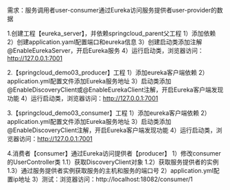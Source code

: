 需求：服务调用者user-consumer通过Eureka访问服务提供者user-provider的数据

1.创建工程【eureka_server】，并依赖springcloud_parent父工程
 1）添加依赖
 2）创建application.yaml配置端口和eureka信息
 3）创建启动类添加注解@EnableEurekaServer，开启Eureka服务
 4）运行启动类，浏览器访问：http://127.0.0.1:7001
 
2.【springcloud_demo03_producer】工程
 1）添加eureka客户端依赖
 2）application.yml配置文件添加Eureka服务地址
 3）启动类添加@EnableDiscoveryClient或@EnableEurekaClient注解，开启Eureka客户端发现功能
 4）运行启动类，浏览器访问：http://127.0.0.1:7001
 
3.【springcloud_demo03_consumer】工程
 1）添加eureka客户端依赖
 2）application.yml配置文件添加Eureka服务地址
 3）启动类添加@EnableDiscoveryClient注解，开启Eureka客户端发现功能
 4）运行启动类，浏览器访问：http://127.0.0.1:7001
 
4.消费者【consumer】通过Eureka访问提供者【producer】
 1）修改consumer的UserController类
  1.1）获取DiscoveryClient对象
  1.2）获取服务提供者的实例
  1.3）通过服务提供者实例获取服务的主机和服务的端口号
 2）application.yml配置ip地址
 3）测试：浏览器访问：http://localhost:18082/consumer/1